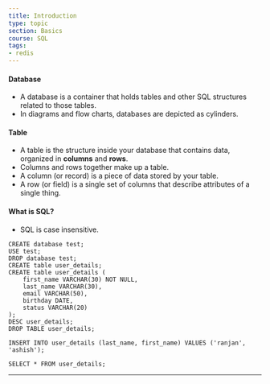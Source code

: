 ```yaml
---
title: Introduction
type: topic
section: Basics
course: SQL
tags:
- redis
---
```

#### Database
- A database is a container that holds tables and other SQL structures related to those tables.
- In diagrams and flow charts, databases are depicted as cylinders.

#### Table
- A table is the structure inside your database that contains data, organized in **columns** and **rows**.
- Columns and rows together make up a table.
- A column (or record) is a piece of data stored by your table. 
- A row (or field) is a single set of columns that describe attributes of a single thing.


#### What is SQL?
- SQL is case insensitive.


```
CREATE database test;
USE test;
DROP database test;
CREATE table user_details;
CREATE table user_details (
    first_name VARCHAR(30) NOT NULL,
    last_name VARCHAR(30),
    email VARCHAR(50),
    birthday DATE,
    status VARCHAR(20)
);
DESC user_details;
DROP TABLE user_details;

INSERT INTO user_details (last_name, first_name) VALUES ('ranjan', 'ashish');

SELECT * FROM user_details;

```


---